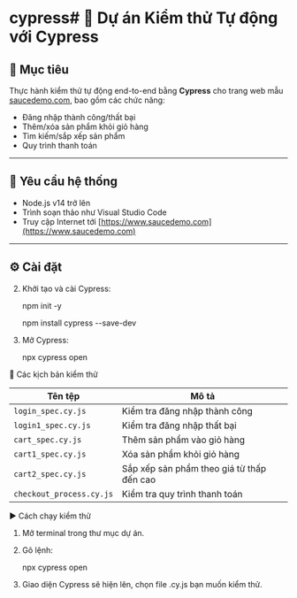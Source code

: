 # cypress# 🚀 Dự án Kiểm thử Tự động với Cypress

## 📌 Mục tiêu
Thực hành kiểm thử tự động end-to-end bằng **Cypress** cho trang web mẫu [saucedemo.com](https://www.saucedemo.com), bao gồm các chức năng:
- Đăng nhập thành công/thất bại
- Thêm/xóa sản phẩm khỏi giỏ hàng
- Tìm kiếm/sắp xếp sản phẩm
- Quy trình thanh toán

---

## 🧰 Yêu cầu hệ thống

- Node.js v14 trở lên
- Trình soạn thảo như Visual Studio Code
- Truy cập Internet tới [https://www.saucedemo.com](https://www.saucedemo.com)

---

## ⚙️ Cài đặt

2. Khởi tạo và cài Cypress:

    npm init -y

    npm install cypress --save-dev

3. Mở Cypress:

    npx cypress open

🧪 Các kịch bản kiểm thử

| Tên tệp                  | Mô tả                                     |
| ------------------------ | ----------------------------------------- |
| `login_spec.cy.js`       | Kiểm tra đăng nhập thành công             |
| `login1_spec.cy.js`      | Kiểm tra đăng nhập thất bại               |
| `cart_spec.cy.js`        | Thêm sản phẩm vào giỏ hàng                |
| `cart1_spec.cy.js`       | Xóa sản phẩm khỏi giỏ hàng                |
| `cart2_spec.cy.js`       | Sắp xếp sản phẩm theo giá từ thấp đến cao |
| `checkout_process.cy.js` | Kiểm tra quy trình thanh toán             |


▶️ Cách chạy kiểm thử

1. Mở terminal trong thư mục dự án.

2. Gõ lệnh:

    npx cypress open

3. Giao diện Cypress sẽ hiện lên, chọn file .cy.js bạn muốn kiểm thử.




